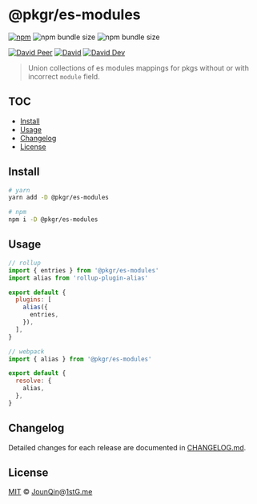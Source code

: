 # @pkgr/es-modules

[![npm](https://img.shields.io/npm/v/@pkgr/es-modules.svg)](https://www.npmjs.com/package/@pkgr/es-modules)
![npm bundle size](https://img.shields.io/bundlephobia/min/@pkgr/es-modules)
![npm bundle size](https://img.shields.io/bundlephobia/minzip/@pkgr/es-modules)

[![David Peer](https://img.shields.io/david/peer/rx-ts/pkgr.svg?path=packages/es-modules)](https://david-dm.org/rx-ts/pkgr?path=packages/es-modules&type=peer)
[![David](https://img.shields.io/david/rx-ts/pkgr.svg?path=packages/es-modules)](https://david-dm.org/rx-ts/pkgr?path=packages/es-modules)
[![David Dev](https://img.shields.io/david/dev/rx-ts/pkgr.svg?path=packages/es-modules)](https://david-dm.org/rx-ts/pkgr?path=packages/es-modules&type=dev)

> Union collections of es modules mappings for pkgs without or with incorrect `module` field.

## TOC <!-- omit in toc -->

- [Install](#install)
- [Usage](#usage)
- [Changelog](#changelog)
- [License](#license)

## Install

```sh
# yarn
yarn add -D @pkgr/es-modules

# npm
npm i -D @pkgr/es-modules
```

## Usage

```js
// rollup
import { entries } from '@pkgr/es-modules'
import alias from 'rollup-plugin-alias'

export default {
  plugins: [
    alias({
      entries,
    }),
  ],
}
```

```js
// webpack
import { alias } from '@pkgr/es-modules'

export default {
  resolve: {
    alias,
  },
}
```

## Changelog

Detailed changes for each release are documented in [CHANGELOG.md](./CHANGELOG.md).

## License

[MIT][] © [JounQin][]@[1stG.me][]

[1stg.me]: https://www.1stg.me
[jounqin]: https://GitHub.com/JounQin
[mit]: http://opensource.org/licenses/MIT
